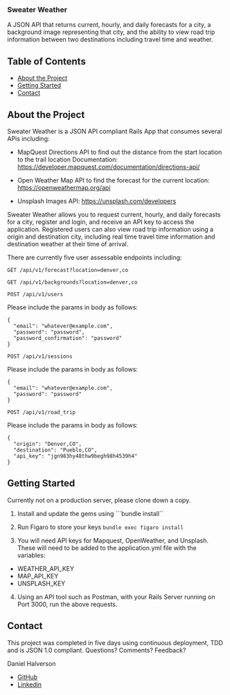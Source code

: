 ### Sweater Weather

A JSON API that returns current, hourly, and daily forecasts for a city, a background image representing that city, and the ability to view road trip information between two destinations including travel time and weather.

<!-- TABLE OF CONTENTS -->
## Table of Contents

* [About the Project](#about-the-project)
* [Getting Started](#getting-started)
* [Contact](#contact)

## About the Project

Sweater Weather is a JSON API compliant Rails App that consumes several APis including:

- MapQuest Directions API to find out the distance from the start location to the trail location
Documentation: https://developer.mapquest.com/documentation/directions-api/

- Open Weather Map API to find the forecast for the current location:
https://openweathermap.org/api

- Unsplash Images API:
https://unsplash.com/developers

Sweater Weather allows you to request current, hourly, and daily forecasts for a city, register and login, and receive an API key to access the application. Registered users can also view road trip information using a origin and destination city, including real time travel time information and destination weather at their time of arrival.

There are currently five user assessable endpoints including:

```GET /api/v1/forecast?location=denver,co ```

```GET /api/v1/backgrounds?location=denver,co ```

```POST /api/v1/users ```

Please include the params in body as follows:
```body:
{
  "email": "whatever@example.com",
  "password": "password",
  "password_confirmation": "password"
}
```

```POST /api/v1/sessions ```

Please include the params in body as follows:
```body:
{
  "email": "whatever@example.com",
  "password": "password"
}
```

```POST /api/v1/road_trip ```

Please include the params in body as follows:
```body:
{
  "origin": "Denver,CO",
  "destination": "Pueblo,CO",
  "api_key": "jgn983hy48thw9begh98h4539h4"
}
```

## Getting Started

Currently not on a production server, please clone down a copy.

1. Install and update the gems using
```bundle install``

2. Run Figaro to store your keys
```bundle exec figaro install```

3. You will need API keys for Mapquest, OpenWeather, and Unsplash. These will need to be added to the application.yml file with the variables:
  - WEATHER_API_KEY
  - MAP_API_KEY
  - UNSPLASH_KEY
  
4. Using an API tool such as Postman, with your Rails Server running on Port 3000, run the above requests.

## Contact

This project was completed in five days using continuous deployment, TDD and is JSON 1.0 compliant. Questions? Comments? Feedback?

Daniel Halverson 
- [GitHub](https://github.com/dhalverson)
- [Linkedin](https://www.linkedin.com/in/daniel-halverson/)
